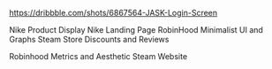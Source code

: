 https://dribbble.com/shots/6867564-JASK-Login-Screen

Nike Product Display
Nike Landing Page
RobinHood Minimalist UI and Graphs
Steam Store Discounts and Reviews

Robinhood Metrics and Aesthetic
Steam Website